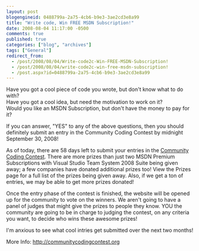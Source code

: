 ```yaml
---
layout: post
blogengineid: 0488799a-2a75-4cb6-b9e3-3ae2cd3e8a99
title: "Write code, Win FREE MSDN Subscription!"
date: 2008-08-04 11:17:00 -0500
comments: true
published: true
categories: ["blog", "archives"]
tags: ["General"]
redirect_from: 
  - /post/2008/08/04/Write-code2c-Win-FREE-MSDN-Subscription!
  - /post/2008/08/04/write-code2c-win-free-msdn-subscription!
  - /post.aspx?id=0488799a-2a75-4cb6-b9e3-3ae2cd3e8a99
---
```

<!-- more -->


Have you got a cool piece of code you wrote, but don&#39;t know what to do with?<br />
Have you got a cool idea, but need the motivation to work on it?<br />
Would you like an MSDN Subscription, but don&#39;t have the money to pay for it?



If you can answer, &quot;YES&quot; to any of the above questions, then you should definitely submit an entry in the Community Coding Contest by midnight September 30, 2008! 



As of today, there are 58 days left to submit your entries in the <a href="http://communitycodingcontest.org/">Community Coding Contest</a>. There are more prizes than just two MSDN Premium Subscriptions with Visual Studio Team System 2008 Suite being given away; a few companies have donated additional prizes too! View the Prizes page for a full list of the prizes being given away. Also, if we get a ton of entries, we may be able to get more prizes donated!



Once the entry phase of the contest is finished, the website will be opened up for the community to vote on the winners. We aren&#39;t going to have a panel of judges that might give the prizes to people they know. YOU the community are going to be in charge to judging the contest, on any criteria you want, to decide who wins these awesome prizes! 



I&#39;m anxious to see what cool intries get submitted over the next two months! 



More Info: <a href="http://communitycodingcontest.org">http://communitycodingcontest.org</a> 

